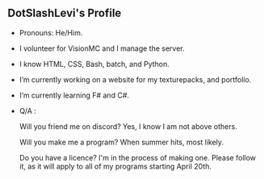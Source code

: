 ## DotSlashLevi's Profile
- Pronouns: He/Him.
- I volunteer for VisionMC and I manage the server.
- I know HTML, CSS, Bash, batch, and Python.
- I’m currently working on a website for my texturepacks, and portfolio.
- I’m currently learning F# and C#.
- Q/A :

     Will you friend me on discord? Yes, I know I am not above others.
     
     Will you make me a program? When summer hits, most likely.
     
     Do you have a licence? I'm in the process of making one. Please follow it, as it will apply to all of my programs starting April 20th.
